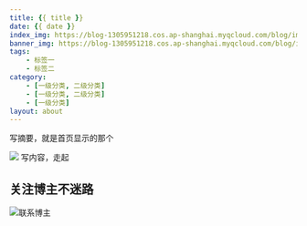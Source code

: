 ```yaml
---
title: {{ title }}
date: {{ date }}
index_img: https://blog-1305951218.cos.ap-shanghai.myqcloud.com/blog/image/articleBg/1(4).jpg
banner_img: https://blog-1305951218.cos.ap-shanghai.myqcloud.com/blog/image/articleBg/1(4).jpg
tags:
    - 标签一
    - 标签二
category:
    - [一级分类, 二级分类]
    - [一级分类, 二级分类]
    - [一级分类]
layout: about
---
```


写摘要，就是首页显示的那个

<!-- more -->

![](https://blog-1305951218.cos.ap-shanghai.myqcloud.com/blog/image/icon/touBuYinDaoGuanZhu.gif)
写内容，走起

## 关注博主不迷路
![联系博主](https://blog-1305951218.cos.ap-shanghai.myqcloud.com/blog/image/icon/wechatFindMeNew.png)